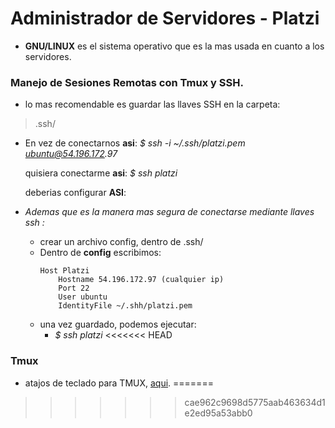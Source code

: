 # Administrador de Servidores - Platzi
- **GNU/LINUX** es el sistema operativo que es la mas usada en cuanto a los servidores.

### Manejo de Sesiones Remotas con Tmux y SSH.

- lo mas recomendable es guardar las llaves SSH en la carpeta:
 > .ssh/

- En vez de conectarnos **asi**:
    _$ ssh -i ~/.ssh/platzi.pem ubuntu@54.196.172.97_

    quisiera conectarme **asi**:
    _$ ssh platzi_

    deberias configurar **ASI**:


- *Ademas que es la manera mas segura de conectarse mediante llaves ssh :*
  - crear un archivo config, dentro de .ssh/
  - Dentro de **config** escribimos:
    ```
    Host Platzi
        Hostname 54.196.172.97 (cualquier ip)
        Port 22
        User ubuntu
        IdentityFile ~/.shh/platzi.pem
    ```
  - una vez guardado, podemos ejecutar:
    - _$ ssh platzi_
<<<<<<< HEAD


### Tmux

- atajos de teclado para TMUX, [aqui](http://www.sromero.org/wiki/linux/aplicaciones/tmux).
=======
>>>>>>> cae962c9698d5775aab463634d1e2ed95a53abb0
